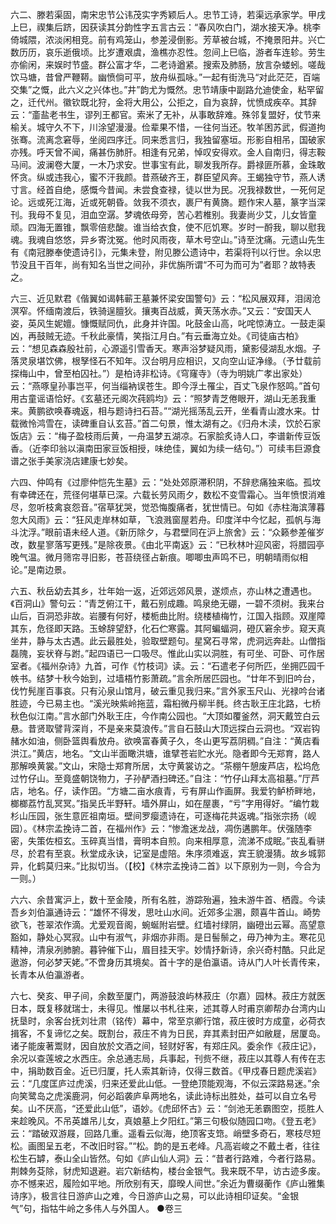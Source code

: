 <!-- { "loadSidebar": true } -->
六二、滕若渠固，南宋忠节公讳茂实字秀颖后人。忠节工诗，若渠远承家学。甲戌上巳，禊集后跻，因获读其分韵性字五言古云：“春风吹白门，湖水接天净。桃李倚城隈，浓淡闲相竞。前有鸡笼山，参差浸倒影。芳草被台城，不掩景阳井。兴亡数历历，哀乐逝俄顷。比岁遭艰虞，渔樵亦忍性。忽间上巳临，游者车连轸。劳生亦偷闲，来娱时节盛。群公富才华，二老诗遒紧。搜索及肺肠，放言杂蝼蚓。嗟哉饮马塘，昔曾严鞭鞯。幽愤倘可平，放舟纵孤咏。”一起有街洗马“对此茫茫，百端交集”之慨，此六义之兴体也。”井”韵尤为慨然。忠节靖康中副路允迪使金，粘罕留之，迁代州。徽钦既北狩，金将大用公，公拒之，自为哀辞，忧愤成疾卒。其辞云：“齑盐老书生，谬列王都官。索米了无补，从事敢辞难。殊邻复盟好，仗节来榆关。城守久不下，川涂望漫漫。俭辈果不惜，一往何当还。牧羊困苏武，假道拘张骞。流离念窘辱，坐阅四序迁。同来悉言归，我独留塞垣。形影自相吊，国破家亦残。呼天曾不闻，痛甚伤肺肝。相逢有兄弟，悼叹安得欢。金人自南归，得志鞍马间。波澜卷大厦，一木乃求安。世事宝有此，聊发我所存。爵禄匪所慕，金珠敢怀贪。纵或违我心，蜜不汗我颜。昔燕破齐王，群臣望风奔。王蝎独守节，燕人诱寸言。经首自绝，感慨今昔闻。未尝食查禄，徒以世为民。况我禄数世，一死何足论。远或死江海，近或死朝昏。敛我不须衣，裹尸有黄旖。题作宋人墓，篆字当深刊。我母不复见，泪血空潺。梦魂依母旁，苦心若椎别。我妻尚少艾，儿女皆童顽。四海无置锥，飘零倍悲酸。谁当给衣食，使不厄饥寒。岁时一酹我，聊以慰我魂。我魂自悠悠，异乡寄沈冤。他时风雨夜，草木号空山。”诗至沈痛。元遗山先生有《南冠滕奉使遗诗引》，元集未登，附见滕公遗诗中，若渠将刊以行世。余以忠节没且干百年，尚有知名当世之间孙，非优旃所谓“不可为而可为”者耶？故特表之。

六三、近见默君《偕翼如谒韩蕲王墓兼怀梁安国警句》云：“松风展双拜，泪阔沧溟窄。怀缅南渡后，铁骑逞膻狄。攘夷百战威，黄天荡水赤。”又云：“安国天人姿，英风生妮嬗。慷慨赋同仇，此身并许国。叱鼓金山高，叱咤惊涛立。一鼓走渠凶，再鼓贼无迹。千秋此豪情，笑指江月白。”有云垂海立处。《司徒庙古柏》云：“想见森森殷社前，心源遥引雪香天。寒声浴梦疑风雨，黛影侵湖乱水烟。子落灵泉堪饮佛，根孥怪石不知年。汉台明月应相识，又向空山证净缘。（予廿载前探梅山中，曾至柏囚社。”）是柏诗非松诗。《穹窿寺》（寺为明姚广孝出家处）云：“燕啄皇孙事岂平，何当缁衲误苍生。即今浮土罹尘，百丈飞泉作怒鸣。”首句用古童谣语恰好。《玄墓还元阁次莼鸥均》云：“照梦青芝倦眼开，湖山无恙我重来。黄鹏欲唤春魂返，相与题诗扫石苔。”“湖光摇荡乱云开，坐看青山渡水来。廿载微怜鸿雪在，读碑重自认玄苔。”首二句景，惟太湖有之。《归舟木渎，饮於石家饭店》云：“梅子盈枝雨后黄，一舟温梦五湖凉。石家脍炙诗人口，李谱新传豆饭香。（近李印翁以滇南田家豆饭相授，味绝佳，翼如为续一结句。”）可续韦巨源食谱之张手美家浇店建康七妙矣。

六四、仲鸣有《过廖仲恺先生墓》云：“处处郊原滞积阴，不辞悲痛独来临。孤坟有幸碑还在，荒径何堪草已深。六载长劳风雨夕，数松不变雪霜心。当年愤恨消难尽，忽听枝禽哀怨音。”宿草犹哭，觉恐悔腹痛者，犹世情已。句如《赤柱海滨薄暮忽大风雨》云：“狂风走岸林如草，飞浪溅窗屋若舟。印度洋中今忆起，孤帆与海斗沈浮。”眼前语未经人道。《新历除夕，与君壁同在沪上旅舍》云：“众籁参差催岁改，数星寥落写更残。”是除夜景。《由北平南返》云：“已秋林叶迎风密，将腊园亭晚气温。微月筛帘寻旧影，苍苔绕径占新痕。唧唧虫声鸣不已，明朝晴雨似相论。”是南边景。

六五、秋岳幼去其乡，壮年始一返，近郊远郊风景，遂烦点，亦山林之遭遇也。《百洞山》警句云：“青芝俯江干，戴石别成趣。鸣泉绝无硼，一碧不须树。我来台山后，百洞恐非故。岩腰有何好，楼栀曲比附。绕楼植梅竹，江国入指顾。双崖障其东，危径即天路。玉蜍辞望舒，化石伫寒露。其阿蝙蝠洞，磴仄窘余步。窥天真坐井，静与太古遇。此云最胜处，验取壁题句。星窝石寻常，虎洞远奔赴。山僧指磊隗，妄状脊与跗。”起四语已一口吸尽。惟此山实以洞胜，有可坐、可卧、可作居室者。《福州杂诗》九首，可作《竹枝词》读。云：“石遣老子何所匹，坐拥匹园千帙书。结梦十秋今始到，过墙梧竹影萧疏。”言余所居匹园也。“廿年不到旧吟台，伐竹髡崖百事哀。只有沁泉山馆月，破云重见我归来。”言外家玉尺山、光禄吟台诸胜迹，今已易主也。“溪光映紫岭拖蓝，霜桕微丹柳半毵。终古耿王庄北路，七桥秋色似江南。”言水部门外耿王庄，今作南公园也。“大顶如覆釜然，洞天戴笠白云悬。昔贤取譬背深肖，不是亲来莫浪传。”言自石鼓山大顶远探白云洞也。“双岩钩赭水如油，侧卧篮舆看放舟。欲唤富春黄子久，冬山更写荔阴稠。”自注：“黄店看洪江。”黄店，地名。“文山半面瞰洪塘，谁擘苍岩贮水光。隐者即今无郑育，路人那解唤黄裳。”文山，宋隐士郑育所居，太守黄裳访之。“茶棚午憩废芦店，松坞危过竹仔山。至竟盛朝饶物力，子孙酽酒扫碑还。”自注：“竹仔山拜太高祖墓。”厅芦店，地名。仔，读作囝。“方塘二亩水痕青，亏有屏山作画屏。我爱钓鲈桥畔地，榔榔荔竹乱冥冥。”指吴氏半野轩。墙外屏山，如在屋裹，“亏”字用得好。“编竹栽杉山压园，张生意匠祖南垣。壁间罗瘿遗诗在，可逐梅花共返魂。”指张宗扬（岘园）。《林宗孟挽诗二首，在福州作》云：“惨澹迷龙战，凋伤遘鹏年。伏强随李密，失策佐桓玄。玉碎真当惜，膏明本自煎。向来相厚意，流涕不成眠。”丧乱看骈尽，於君有至哀。秋堂成永诀，记室是虚陪。朱序须难返，宾王貌漫猜。故乡城郭异，化鹤莫归来。”比拟切当。（【校】《林宗孟挽诗二首》以下原别为一则，今合为一则。）

六六、余昔寓沪上，数十至金陵，所有名胜，游踪殆遍，独未游牛首、栖霞。今读吾乡刘伯瀛通诗云：“雄怀不得发，思吐山水间。近郊多尘溷，颇喜牛首山。崎势欲飞，苍翠浓作滴。尤爱观音阁，蜿蜒附岩壁。红墙衬绿阴，幽磴出云幂。高望意豁如，静处心冥寂。山中有淑气，非烟亦非雨。是日髻鬃之，毋乃神为主。寒花见精神，清泉冽肺腑。暮钟催下山，眉目挂天宇。妙情抒新诗，余兴奇村酷。只此足遨游，何必梦天姥。”不啻身历其境矣。首十字的是伯瀛语。诗从门人叶长青传来，长青本从伯瀛游者。

六七、癸亥、甲子间，余数至厦门，两游鼓浪屿林菽庄（尔嘉）园林。菽庄方就医日本，既复移就瑞士，未得见。惟屡以书札往来，述其尊人时甫京卿帮办台湾内山抚垦时，余客台抚刘壮肃（铭传）幕中，常至京卿行馆，菽庄彼时方成童，必荷衣揖客，不复谛忆之矣。既割台，菽庄不肯为日民，弃其素封田产如敝屣，居厦岛。诸子能废著鬻财，因自放於文酒之间，轻财好客，有郑庄风。委余作《菽庄记》，余况以查莲坡之水西庄。余总通志局，兵事起，刊赀不继，菽庄以其尊人有传在志中，捐助数百金。近已归厦，托人索其新诗，仅得三数首。《甲戍春日题虎溪岩》云：“几度匡庐过虎溪，归来还爱此山低。一登绝顶能观海，不似云深路易迷。”余向笑鹭岛之虎溪鹿洞，何必蹈袭庐阜两地名，读此诗标出胜处，益可以自立名号矣。山不厌高，“还爱此山低”，语妙。《虎邱怀古》云：“剑池无恙霸图空，揽胜人来趁晚风。不吊英雄吊儿女，真娘墓上夕阳红。”第三句极似随园口吻。《登五老》云：“踏破双游屐，回路几重。遥看云似海，绝顶客支筇。峭壁多奇石，寒枝尽短松。画图呈五老，不改旧时容。”“松。韵的是五老峰。凡高岩峻之不戴土者，往往松生石罅，泰山全山皆然。句如《庐山仙人洞》云：“昔者行路难，今者行路易。荆棘务芟除，豺虎知退避。岩穴新结构，楼台金银气。我来既不早，访古迹多废。亦不憾来迟，履险如平地。所欣别有天，靡暌人间世。”余近为曹缀蘅作《庐山雅集诗序》，极言往日游庐山之难，今日游庐山之易，可以此诗相印证矣。“金银气”句，指牯牛岭之多伟人与外国人。
●卷三

